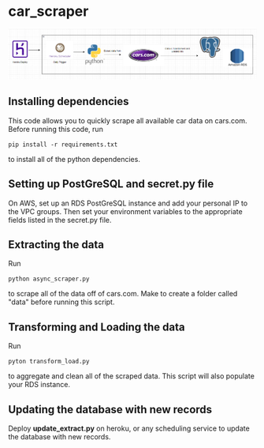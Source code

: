 # car_scraper

![alt text](data/pipeline_image.png)

## Installing dependencies
This code allows you to quickly scrape all available car data on cars.com. Before running this code, run 

```
pip install -r requirements.txt
```

to install all of the python dependencies.

## **Setting up PostGreSQL and secret.py file**

On AWS, set up an RDS PostGreSQL instance and add your personal IP to the VPC groups. Then set your environment
variables to the appropriate fields listed in the secret.py file.


## **Extracting the data**

Run 

```
python async_scraper.py
```

to scrape all of the data off of cars.com. Make to create a folder called "data" before running this script. 

## **Transforming and Loading the data**

Run 

```
pyton transform_load.py
```

to aggregate and clean all of the scraped data. This script will also populate your RDS instance.


## **Updating the database with new records**

Deploy **update_extract.py** on heroku, or any scheduling service to update the database with new records.